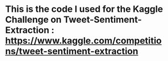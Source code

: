 # This is the code I used for the Kaggle Challenge on Tweet-Sentiment-Extraction : https://www.kaggle.com/competitions/tweet-sentiment-extraction
